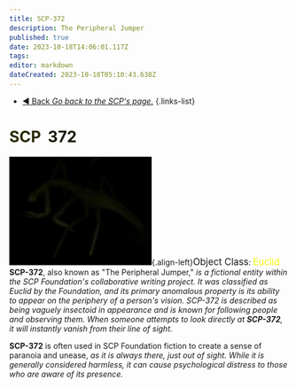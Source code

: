 ```yaml
---
title: SCP-372
description: The Peripheral Jumper
published: true
date: 2023-10-18T14:06:01.117Z
tags: 
editor: markdown
dateCreated: 2023-10-18T05:10:43.638Z
---
```


- [:arrow_backward: Back *Go back to the SCP's page.*](/en/game/scps#scps)
{.links-list}

# <font color="#2b2b06">SCP</font><font color="white">-</font><font color="#181b06">372</font>
![372.jpg](/images/roles/372.jpg){.align-left}<big>Object Class</big>: <font color="#f5f503"><big>Euclid</big></font>
**SCP-372**, also known as "The Peripheral Jumper," *is a fictional entity within the SCP Foundation's collaborative writing project. It was classified as Euclid by the Foundation, and its primary anomalous property is its ability to appear on the periphery of a person's vision. SCP-372 is described as being vaguely insectoid in appearance and is known for following people and observing them. When someone attempts to look directly at **SCP-372**, it will instantly vanish from their line of sight.*

**SCP-372** is often used in SCP Foundation fiction to create a sense of paranoia and unease, *as it is always there, just out of sight. While it is generally considered harmless, it can cause psychological distress to those who are aware of its presence.*

